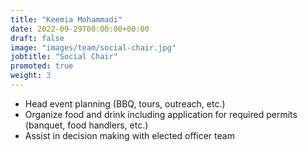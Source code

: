 ```yaml
---
title: "Keemia Mohammadi"
date: 2022-09-29T00:00:00+00:00
draft: false
image: "images/team/social-chair.jpg"
jobtitle: "Social Chair"
promoted: true
weight: 3
---
```


- Head event planning (BBQ, tours, outreach, etc.)
- Organize food and drink including application for required permits (banquet, food handlers, etc.)
- Assist in decision making with elected officer team
